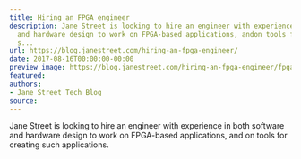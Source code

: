 ```yaml
---
title: Hiring an FPGA engineer
description: Jane Street is looking to hire an engineer with experience in bothsoftware
  and hardware design to work on FPGA-based applications, andon tools for creating
  s...
url: https://blog.janestreet.com/hiring-an-fpga-engineer/
date: 2017-08-16T00:00:00-00:00
preview_image: https://blog.janestreet.com/hiring-an-fpga-engineer/fpga_hiring.jpg
featured:
authors:
- Jane Street Tech Blog
source:
---
```


<p>Jane Street is looking to hire an engineer with experience in both
software and hardware design to work on FPGA-based applications, and
on tools for creating such applications.</p>


